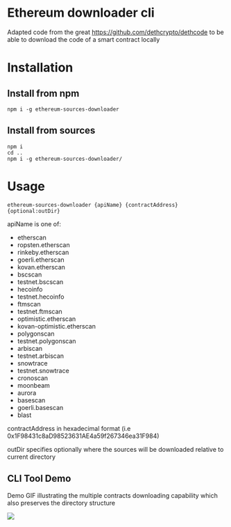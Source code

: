 # Ethereum downloader cli

Adapted code from the great https://github.com/dethcrypto/dethcode
to be able to download the code of a smart contract locally

# Installation 

## Install from npm

```
npm i -g ethereum-sources-downloader
```

## Install from sources
```
npm i
cd ..
npm i -g ethereum-sources-downloader/
```

# Usage
```
ethereum-sources-downloader {apiName} {contractAddress} {optional:outDir}
```

apiName is one of:
 - etherscan
 - ropsten.etherscan
 - rinkeby.etherscan
 - goerli.etherscan
 - kovan.etherscan
 - bscscan
 - testnet.bscscan
 - hecoinfo
 - testnet.hecoinfo
 - ftmscan
 - testnet.ftmscan
 - optimistic.etherscan
 - kovan-optimistic.etherscan
 - polygonscan
 - testnet.polygonscan
 - arbiscan
 - testnet.arbiscan
 - snowtrace
 - testnet.snowtrace
 - cronoscan
 - moonbeam
 - aurora
 - basescan
 - goerli.basescan
 - blast

 contractAddress in hexadecimal format (i.e 0x1F98431c8aD98523631AE4a59f267346ea31F984)

 outDir specifies optionally where the sources will be downloaded relative to current directory


## CLI Tool Demo

Demo GIF illustrating the multiple contracts downloading capability which also preserves the directory structure

![](./essdemo.gif)